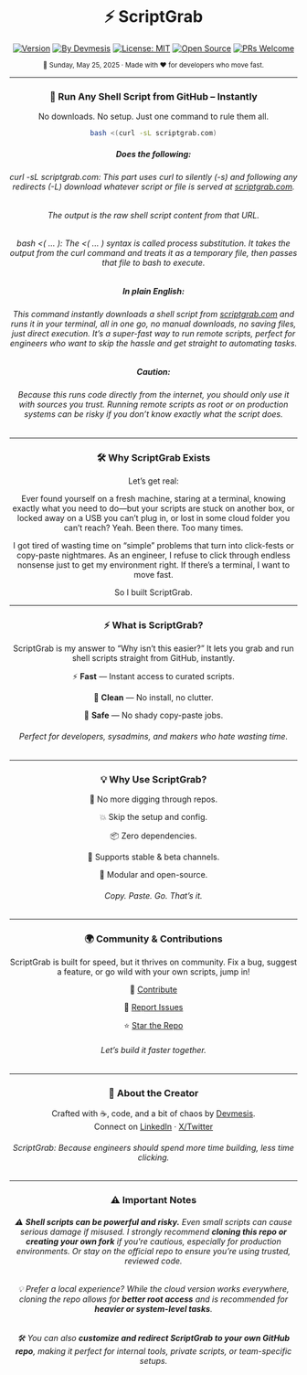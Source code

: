 <div align="center">

# ⚡ ScriptGrab

[![Version](https://img.shields.io/badge/version-0.0.3-blue)](https://github.com/devmesis/scriptgrab)
[![By Devmesis](https://img.shields.io/badge/creator-Devmesis-black)](https://devmesis.com)
[![License: MIT](https://img.shields.io/badge/license-MIT-green)](https://github.com/devmesis/scriptgrab/blob/main/LICENSE)
[![Open Source](https://img.shields.io/badge/open--source-100%25-brightgreen)](https://github.com/devmesis/scriptgrab)
[![PRs Welcome](https://img.shields.io/badge/PRs-welcome-blueviolet)](https://github.com/devmesis/scriptgrab/pulls)

<sub>
📅 Sunday, May 25, 2025 · Made with ❤️ for developers who move fast.
</sub>

---

### 🚀 Run Any Shell Script from GitHub – Instantly

No downloads. No setup. Just one command to rule them all.

```bash
bash <(curl -sL scriptgrab.com)
```

##### Does the following:

###### curl -sL scriptgrab.com: This part uses curl to silently (-s) and following any redirects (-L) download whatever script or file is served at  [scriptgrab.com](https://scriptgrab.com).  
###### The output is the raw shell script content from that URL. 
###### bash <( ... ): The <( ... ) syntax is called process substitution. It takes the output from the curl command and treats it as a temporary file, then passes that file to bash to execute.

##### In plain English:
###### This command instantly downloads a shell script from [scriptgrab.com](https://scriptgrab.com) and runs it in your terminal, all in one go, no manual downloads, no saving files, just direct execution. It’s a super-fast way to run remote scripts, perfect for engineers who want to skip the hassle and get straight to automating tasks.

##### Caution:
###### Because this runs code directly from the internet, you should only use it with sources you trust. Running remote scripts as root or on production systems can be risky if you don’t know exactly what the script does.

---

### 🛠️ Why ScriptGrab Exists

Let’s get real:

Ever found yourself on a fresh machine, staring at a terminal, knowing exactly what you need to do—but your scripts are stuck on another box, or locked away on a USB you can’t plug in, or lost in some cloud folder you can’t reach?
Yeah. Been there. Too many times.

I got tired of wasting time on “simple” problems that turn into click-fests or copy-paste nightmares. As an engineer, I refuse to click through endless nonsense just to get my environment right. If there’s a terminal, I want to move fast.

So I built ScriptGrab.

---

### ⚡ What is ScriptGrab?

ScriptGrab is my answer to “Why isn’t this easier?”
It lets you grab and run shell scripts straight from GitHub, instantly.

⚡ **Fast** — Instant access to curated scripts.


🧼 **Clean** — No install, no clutter.


🔐 **Safe** — No shady copy-paste jobs.

###### Perfect for developers, sysadmins, and makers who hate wasting time.



---

### 💡 Why Use ScriptGrab?

🚫 No more digging through repos.


💥 Skip the setup and config.


📦 Zero dependencies.


🧪 Supports stable & beta channels.


🧩 Modular and open-source.

###### Copy. Paste. Go. That’s it.

---

### 🌍 Community & Contributions

ScriptGrab is built for speed, but it thrives on community.
Fix a bug, suggest a feature, or go wild with your own scripts, jump in!

🤝 [Contribute](https://github.com/devmesis/scriptgrab/pulls)


🐛 [Report Issues](https://github.com/devmesis/scriptgrab/issues)


⭐️ [Star the Repo](https://github.com/devmesis/scriptgrab)

###### Let’s build it faster together.

---

### 👤 About the Creator

Crafted with ☕, code, and a bit of chaos by [Devmesis](https://devmesis.com).  
Connect on [LinkedIn](https://linkedin.com/in/ginodg) · [X/Twitter](https://x.com/Devmesis)

###### ScriptGrab: Because engineers should spend more time building, less time clicking.

---

### ⚠️ Important Notes

###### ⚠️ **Shell scripts can be powerful and risky.** Even small scripts can cause serious damage if misused. I strongly recommend **cloning this repo or creating your own fork** if you're cautious, especially for production environments. Or stay on the official repo to ensure you’re using trusted, reviewed code.

###### 💡 Prefer a local experience? While the cloud version works everywhere, cloning the repo allows for **better root access** and is recommended for **heavier or system-level tasks**.

###### 🛠️ You can also **customize and redirect ScriptGrab to your own GitHub repo**, making it perfect for internal tools, private scripts, or team-specific setups. 



